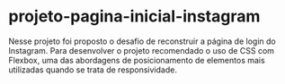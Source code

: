 # projeto-pagina-inicial-instagram
Nesse projeto foi proposto o desafio de reconstruir a página de login do Instagram. Para desenvolver o projeto recomendado o uso de CSS com Flexbox, uma das abordagens de posicionamento de elementos mais utilizadas quando se trata de responsividade.
